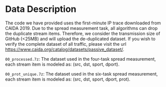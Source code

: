 # Data Description
The code we have provided uses the first-minute IP trace downloaded from CAIDA 2019. Due to the spread measurement task, all algorithms can drop the duplicate stream items. Therefore, we consider the transmission size of GitHub (<25MB) and will upload the de-duplicated dataset. If you wish to verify the complete dataset of all traffic, please visit the url https://www.caida.org/catalog/datasets/passive_dataset/.

`00_processed.7z`: The dataset used in the four-task spread measurement, each stream item is modeled as: (src, dst, sport, dport).

`00_prot_unique.7z`: The dataset used in the six-task spread measurement, each stream item is modeled as: (src, dst, sport, dport, prot).
